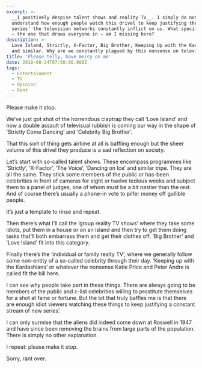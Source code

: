 ```yaml
---
excerpt: >-
  __I positively despise talent shows and reality TV__. I simply do not
  understand how enough people watch this drivel to keep justifying the new
  series’ the television networks constantly inflict on us. What specific ‘hook’
  — the one that draws everyone in — am I missing here?
description: >-
  Love Island, Strictly, X-Factor, Big Brother, Keeping Up with the Kardashians
  and similar. Why are we constantly plagued by this nonsense on television?
title: 'Please telly, have mercy on me'
date: 2018-08-24T07:50:00.000Z
tags:
  - Entertainment
  - TV
  - Opinion
  - Rant
---
```

Please make it stop. 

We’ve just got shot of the horrendous claptrap they call ‘Love Island’ and now a double assault of televisual rubbish is coming our way in the shape of ‘Strictly Come Dancing’ and ‘Celebrity Big Brother’.

That this sort of thing gets airtime at all is baffling enough but the sheer volume of this drivel they produce is a sad reflection on society.

Let’s start with so-called talent shows. These encompass programmes like ‘Strictly’, ‘X-Factor’, ‘The Voice’, ‘Dancing on Ice’ and similar tripe. They are all the same. They stick some members of the public or has-been celebrities in front of cameras for eight or twelve tedious weeks and subject them to a panel of judges, one of whom must be a bit nastier than the rest. And of course there’s usually a phone-in vote to pilfer money off gullible people.

It’s just a template to rinse and repeat.

Then there’s what I’ll call the ‘group reality TV shows’ where they take some idiots, put them in a house or on an island and then try to get them doing tasks that’ll both embarrass them and get their clothes off. ‘Big Brother’ and ‘Love Island’ fit into this category.

Finally there’s the ‘individual or family realty TV’, where we generally follow some non-entity of a so-called celebrity through their day. ‘Keeping up with the Kardashians’ or whatever the nonsense Katie Price and Peter Andre is called fit the bill here.

I can see why people take part in these things. There are always going to be members of the public and c-list celebrities willing to prostitute themselves for a shot at fame or fortune. But the bit that truly baffles me is that there are enough idiot viewers watching these things to keep justifying a constant stream of new series’.

I can only surmise that the aliens did indeed come down at Roswell in 1947 and have since been removing the brains from large parts of the population. There is simply no other explanation.

I repeat: please make it stop.

Sorry, rant over.

